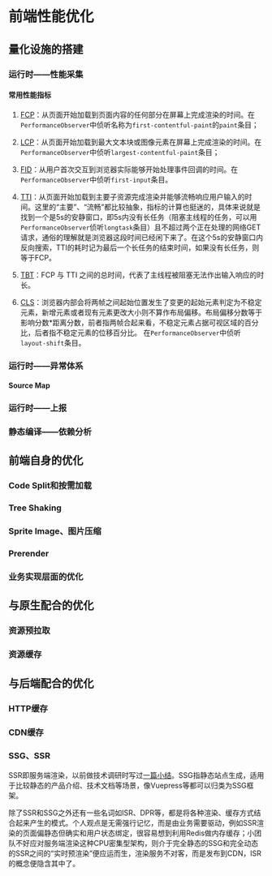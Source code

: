 # 前端性能优化

## 量化设施的搭建

### 运行时——性能采集

#### 常用性能指标

1. [FCP](https://web.dev/fcp)：从页面开始加载到页面内容的任何部分在屏幕上完成渲染的时间。在`PerformanceObserver`中侦听名称为`first-contentful-paint`的`paint`条目；

2. [LCP](https://web.dev/lcp)：从页面开始加载到最大文本块或图像元素在屏幕上完成渲染的时间。在`PerformanceObserver`中侦听`largest-contentful-paint`条目；

3. [FID](https://web.dev/fid)：从用户首次交互到浏览器实际能够开始处理事件回调的时间。在`PerformanceObserver`中侦听`first-input`条目。

4. [TTI](https://web.dev/tti)：从页面开始加载到主要子资源完成渲染并能够流畅响应用户输入的时间。这里的“主要”、“流畅”都比较抽象，指标的计算也挺迷的，具体来说就是找到一个是5s的安静窗口，即5s内没有长任务（阻塞主线程的任务，可以用`PerformanceObserver`侦听`longtask`条目）且不超过两个正在处理的网络GET请求，通俗的理解就是浏览器这段时间已经闲下来了。在这个5s的安静窗口内反向搜索，TTI的耗时记为最后一个长任务的结束时间，如果没有长任务，则等于FCP。

5. [TBT](https://web.dev/tbt/)：FCP 与 TTI 之间的总时间，代表了主线程被阻塞无法作出输入响应的时长。

6. [CLS](https://web.dev/cls)：浏览器内部会将两帧之间起始位置发生了变更的起始元素判定为不稳定元素，新增元素或者现有元素更改大小则不算作布局偏移。布局偏移分数等于影响分数*距离分数，前者指两帧合起来看，不稳定元素占据可视区域的百分比，后者指不稳定元素的位移百分比。 在`PerformanceObserver`中侦听`layout-shift`条目。

### 运行时——异常体系

#### Source Map

### 运行时——上报

### 静态编译——依赖分析

## 前端自身的优化

### Code Split和按需加载

### Tree Shaking

### Sprite Image、图片压缩

### Prerender

### 业务实现层面的优化

## 与原生配合的优化

### 资源预拉取

### 资源缓存

## 与后端配合的优化

### HTTP缓存

### CDN缓存

### SSG、SSR

SSR即服务端渲染，以前做技术调研时写过[一篇小结](https://www.everseenflash.com/CS/Frontend/SSR%20Practise.md#Hdb33a7d5a16e1d97)。SSG指静态站点生成，适用于比较静态的产品介绍、技术文档等场景，像Vuepress等都可以归类为SSG框架。

除了SSR和SSG之外还有一些名词如ISR、DPR等，都是将各种渲染、缓存方式结合起来产生的模式。个人观点是无需强行记忆，而是由业务需要驱动，例如SSR渲染的页面偏静态但确实和用户状态绑定，很容易想到利用Redis做内存缓存；小团队不好应对服务端渲染这种CPU密集型架构，则介于完全静态的SSG和完全动态的SSR之间的“实时预渲染”便应运而生，渲染服务不对客，而是发布到CDN，ISR的概念便隐含其中了。
